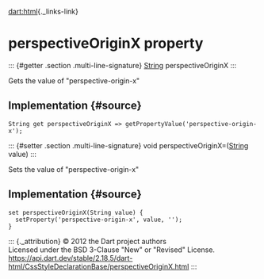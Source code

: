[dart:html](../../dart-html/dart-html-library){._links-link}

perspectiveOriginX property
===========================

::: {#getter .section .multi-line-signature}
[String](../../dart-core/string-class) perspectiveOriginX
:::

Gets the value of \"perspective-origin-x\"

Implementation {#source}
--------------

``` {.language-dart data-language="dart"}
String get perspectiveOriginX => getPropertyValue('perspective-origin-x');
```

::: {#setter .section .multi-line-signature}
void perspectiveOriginX=([String](../../dart-core/string-class) value)
:::

Sets the value of \"perspective-origin-x\"

Implementation {#source}
--------------

``` {.language-dart data-language="dart"}
set perspectiveOriginX(String value) {
  setProperty('perspective-origin-x', value, '');
}
```

::: {._attribution}
© 2012 the Dart project authors\
Licensed under the BSD 3-Clause \"New\" or \"Revised\" License.\
<https://api.dart.dev/stable/2.18.5/dart-html/CssStyleDeclarationBase/perspectiveOriginX.html>
:::
